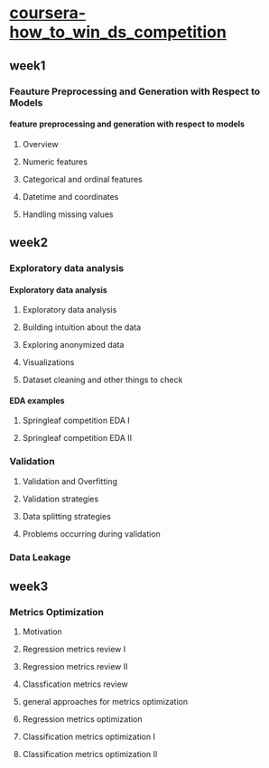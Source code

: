 # [coursera-how_to_win_ds_competition](https://www.coursera.org/learn/competitive-data-science/home/welcome)

## week1

### Feauture Preprocessing and Generation with Respect to Models

#### feature preprocessing and generation with respect to models

1. Overview

2. Numeric features

3. Categorical and ordinal features

4. Datetime and coordinates

5. Handling missing values

## week2

### Exploratory data analysis

#### Exploratory data analysis

1. Exploratory data analysis

2. Building intuition about the data

3. Exploring anonymized data

4. Visualizations

5. Dataset cleaning and other things to check

#### EDA examples

1. Springleaf competition EDA I

2. Springleaf competition EDA II


### Validation

1. Validation and Overfitting

2. Validation strategies

3. Data splitting strategies

4. Problems occurring during validation


### Data Leakage


## week3

### Metrics Optimization

1. Motivation

2. Regression metrics review I

3. Regression metrics review II

4. Classfication metrics review

5. general approaches for metrics optimization

6. Regression metrics optimization

7. Classification metrics optimization I

8. Classification metrics optimization II
